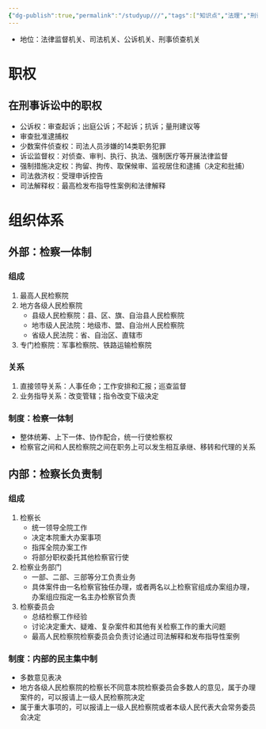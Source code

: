 ```yaml
---
{"dg-publish":true,"permalink":"/studyup///","tags":["知识点","法理","刑诉"]}
---
```


- 地位：法律监督机关、司法机关、公诉机关、刑事侦查机关
# 职权
## 在刑事诉讼中的职权
- 公诉权：审查起诉；出庭公诉；不起诉；抗诉；量刑建议等
- 审查批准逮捕权
- 少数案件侦查权：司法人员涉嫌的14类职务犯罪
- 诉讼监督权：对侦查、审判、执行、执法、强制医疗等开展法律监督
- 强制措施决定权：拘留、拘传、取保候审、监视居住和逮捕（决定和批捕）
- 司法救济权：受理申诉控告
- 司法解释权：最高检发布指导性案例和法律解释
# 组织体系
## 外部：检察一体制
### 组成
1. 最高人民检察院
2. 地方各级人民检察院
	- 县级人民检察院：县、区、旗、自治县人民检察院
	- 地市级人民法院：地级市、盟、自治州人民检察院
	- 省级人民法院：省、自治区、直辖市
3. 专门检察院：军事检察院、铁路运输检察院
### 关系
1. 直接领导关系：人事任命；工作安排和汇报；巡查监督
2. 业务指导关系：改变管辖；指令改变下级决定
### 制度：检察一体制
- 整体统筹、上下一体、协作配合，统一行使检察权
- 检察官之间和人民检察院之间在职务上可以发生相互承继、移转和代理的关系
## 内部：检察长负责制
### 组成
1. 检察长
	- 统一领导全院工作
	- 决定本院重大办案事项
	- 指挥全院办案工作
	- 将部分职权委托其他检察官行使
2. 检察业务部门
	- 一部、二部、三部等分工负责业务
	- 具体案件由一名检察官独任办理，或者两名以上检察官组成办案组办理，办案组应指定一名主办检察官负责
3. 检察委员会
	- 总结检察工作经验
	- 讨论决定重大、疑难、复杂案件和其他有关检察工作的重大问题
	- 最高人民检察院检察委员会负责讨论通过司法解释和发布指导性案例
### 制度：内部的民主集中制
- 多数意见表决
- 地方各级人民检察院的检察长不同意本院检察委员会多数人的意见，属于办理案件的，可以报请上一级人民检察院决定
- 属于重大事项的，可以报请上一级人民检察院或者本级人民代表大会常务委员会决定